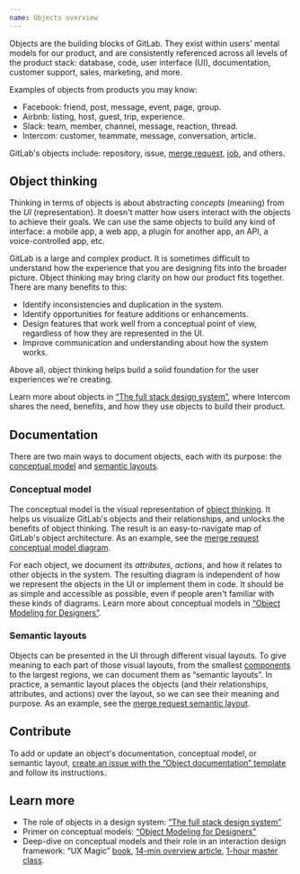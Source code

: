 ```yaml
---
name: Objects overview
---
```


Objects are the building blocks of GitLab. They exist within users' mental models for our product, and are consistently referenced across all levels of the product stack: database, code, user interface (UI), documentation, customer support, sales, marketing, and more.

Examples of objects from products you may know:
* Facebook: friend, post, message, event, page, group.
* Airbnb: listing, host, guest, trip, experience.
* Slack: team, member, channel, message, reaction, thread.
* Intercom: customer, teammate, message, conversation, article.

GitLab's objects include: repository, issue, [merge request](/objects/merge-request), [job](/objects/job), and others.

## Object thinking

Thinking in terms of objects is about abstracting _concepts_ (meaning) from the _UI_ (representation). It doesn't matter how users interact with the objects to achieve their goals. We can use the same objects to build any kind of interface: a mobile app, a web app, a plugin for another app, an API, a voice-controlled app, etc.

GitLab is a large and complex product. It is sometimes difficult to understand how the experience that you are designing fits into the broader picture. Object thinking may bring clarity on how our product fits together. There are many benefits to this:

* Identify inconsistencies and duplication in the system.
* Identify opportunities for feature additions or enhancements.
* Design features that work well from a conceptual point of view, regardless of how they are represented in the UI.
* Improve communication and understanding about how the system works.

Above all, object thinking helps build a solid foundation for the user experiences we're creating.

Learn more about objects in [“The full stack design system”](https://www.intercom.com/blog/the-full-stack-design-system/), where Intercom shares the need, benefits, and how they use objects to build their product.

## Documentation

There are two main ways to document objects, each with its purpose: the [conceptual model](#conceptual-model) and [semantic layouts](#semantic-layouts).

### Conceptual model

The conceptual model is the visual representation of [object thinking](#object-thinking). It helps us visualize GitLab's objects and their relationships, and unlocks the benefits of object thinking. The result is an easy-to-navigate map of GitLab's object architecture. As an example, see the [merge request conceptual model diagram](/objects/merge-request#conceptual-model).

For each object, we document its _attributes_, _actions_, and how it relates to other objects in the system. The resulting diagram is independent of how we represent the objects in the UI or implement them in code. It should be as simple and accessible as possible, even if people aren't familiar with these kinds of diagrams. Learn more about conceptual models in [“Object Modeling for Designers”](https://medium.com/@hpadkisson/object-modeling-for-designers-an-introduction-7871bdcf8baf).

### Semantic layouts

Objects can be presented in the UI through different visual layouts. To give meaning to each part of those visual layouts, from the smallest [components](/components/overview) to the largest regions, we can document them as “semantic layouts”. In practice, a semantic layout places the objects (and their relationships, attributes, and actions) over the layout, so we can see their meaning and purpose. As an example, see the [merge request semantic layout](/objects/merge-request#semantic-layout).

## Contribute

To add or update an object's documentation, conceptual model, or semantic layout, [create an issue with the “Object documentation” template](https://gitlab.com/gitlab-org/gitlab-services/design.gitlab.com/-/issues/new?issuable_template=Object%20documentation) and follow its instructions.

## Learn more

- The role of objects in a design system: [“The full stack design system”](https://www.intercom.com/blog/the-full-stack-design-system/)
- Primer on conceptual models: [“Object Modeling for Designers”](https://medium.com/@hpadkisson/object-modeling-for-designers-an-introduction-7871bdcf8baf)
- Deep-dive on conceptual models and their role in an interaction design framework: “UX Magic” [book](https://www.amazon.com/UX-Magic-Daniel-Rosenberg-ebook/dp/B083QJ8RZ2), [14-min overview article](https://medium.com/the-interaction-design-foundation/the-magic-of-semantic-interaction-design-1864ccafdc51), [1-hour master class](https://www.youtube.com/watch?v=CXkpjzEaHpU).
